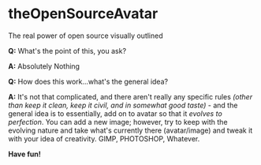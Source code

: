 # theOpenSourceAvatar
The real power of open source visually outlined

**Q:** What's the point of this, you ask?  

**A:** Absolutely Nothing  

**Q:** How does this work...what's the general idea?  
  
**A:** It's not that complicated, and there aren't really any specific rules *(other than keep it clean, keep it civil, and in somewhat good taste)* - and the general idea is to essentially, add on to avatar so that it *evolves to perfection*. You can add a new image; however, try to keep with the evolving nature and take what's currently there (avatar/image) and tweak it with your idea of creativity. GIMP, PHOTOSHOP, Whatever.  
  
**Have fun!**
